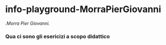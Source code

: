 # info-playground-MorraPierGiovanni 

_.Morra Pier Giovanni._

### Qua ci sono gli esericizi a scopo didattico
